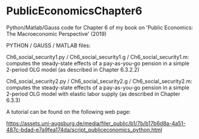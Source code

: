 # PublicEconomicsChapter6
Python/Matlab/Gauss code for Chapter 6 of my book on 'Public Economics: The Macroeconomic Perspective' (2019)

PYTHON / GAUSS /  MATLAB files:

Ch6_social_security1.py / Ch6_social_security1.g / Ch6_social_security1.m: computes the steady-state effects
of a pay-as-you-go pension in a simple 2-period OLG model (as described in Chapter 6.3.2.2)

Ch6_social_security2.py / Ch6_social_security2.g / Ch6_social_security2.m: computes the steady-state effects
of a pay-as-you-go pension in a simple 2-period OLG model with elastic labor supply (as 
described in Chapter 6.3.3)

A tutorial can be found on the following web page:

https://assets.uni-augsburg.de/media/filer_public/b1/7b/b17b6d8a-4a51-487c-bdad-e7a9fea174da/script_publiceconomics_python.html




